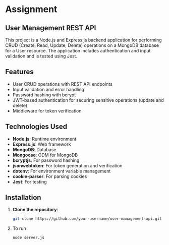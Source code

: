 # Assignment
## User Management REST API

This project is a Node.js and Express.js backend application for performing CRUD (Create, Read, Update, Delete) operations on a MongoDB database for a User resource. The application includes authentication and input validation and is tested using Jest.

## Features

- User CRUD operations with REST API endpoints
- Input validation and error handling
- Password hashing with bcrypt
- JWT-based authentication for securing sensitive operations (update and delete)
- Middleware for token verification

## Technologies Used

- **Node.js**: Runtime environment
- **Express.js**: Web framework
- **MongoDB**: Database
- **Mongoose**: ODM for MongoDB
- **bcryptjs**: For password hashing
- **jsonwebtoken**: For token generation and verification
- **dotenv**: For environment variable management
- **cookie-parser**: For parsing cookies
- **Jest**: For testing

## Installation

1. **Clone the repository**:
   ```bash
   git clone https://github.com/your-username/user-management-api.git
2. To run
    ```bash
    node server.js


